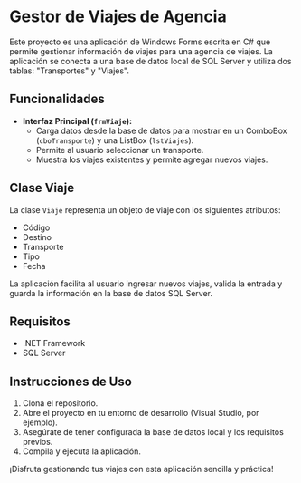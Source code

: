 # Gestor de Viajes de Agencia

Este proyecto es una aplicación de Windows Forms escrita en C# que permite gestionar información de viajes para una agencia de viajes. La aplicación se conecta a una base de datos local de SQL Server y utiliza dos tablas: "Transportes" y "Viajes".

## Funcionalidades

- **Interfaz Principal (`frmViaje`):** 
  - Carga datos desde la base de datos para mostrar en un ComboBox (`cboTransporte`) y una ListBox (`lstViajes`).
  - Permite al usuario seleccionar un transporte.
  - Muestra los viajes existentes y permite agregar nuevos viajes.

## Clase Viaje

La clase `Viaje` representa un objeto de viaje con los siguientes atributos:

- Código
- Destino
- Transporte
- Tipo
- Fecha

La aplicación facilita al usuario ingresar nuevos viajes, valida la entrada y guarda la información en la base de datos SQL Server.

## Requisitos

- .NET Framework
- SQL Server

## Instrucciones de Uso

1. Clona el repositorio.
2. Abre el proyecto en tu entorno de desarrollo (Visual Studio, por ejemplo).
3. Asegúrate de tener configurada la base de datos local y los requisitos previos.
4. Compila y ejecuta la aplicación.

¡Disfruta gestionando tus viajes con esta aplicación sencilla y práctica!
